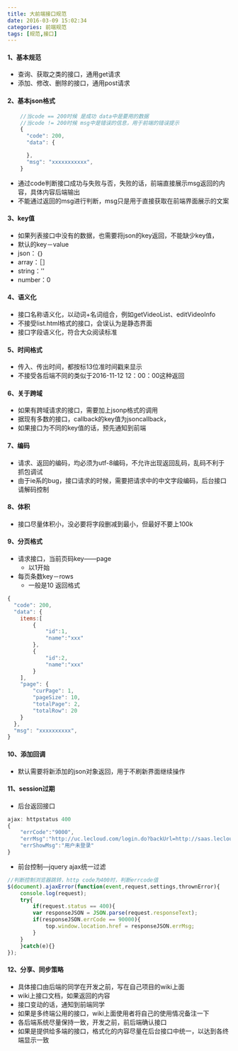 ```yaml
---
title: 大前端接口规范
date: 2016-03-09 15:02:34
categories: 前端规范
tags: [规范,接口]
---
```


#### 1、基本规范
* 查询、获取之类的接口，通用get请求
* 添加、修改、删除的接口，通用post请求

#### 2、基本json格式
```javascript
	//当code == 200时候 是成功 data中是要用的数据
	//当code != 200时候 msg中是错误的信息，用于前端的错误提示
	{
	  "code": 200,
	  "data": {

	  },
	  "msg": "xxxxxxxxxxx",
	}
```
* 通过code判断接口成功与失败与否，失败的话，前端直接展示msg返回的内容，具体内容后端输出
* 不能通过返回的msg进行判断，msg只是用于直接获取在前端界面展示的文案

#### 3、key值
* 如果列表接口中没有的数据，也需要将json的key返回，不能缺少key值，
* 默认的key－value
* json：｛｝
* array：［］
* string：''
* number：0

#### 4、语义化
* 接口名称语义化，以动词+名词组合，例如getVideoList、editVideoInfo 
* 不接受list.html格式的接口，会误认为是静态界面 
* 接口字段语义化，符合大众阅读标准

#### 5、时间格式
* 传入、传出时间，都按标13位准时间戳来显示
* 不接受各后端不同的类似于2016-11-12 12：00：00这种返回

#### 6、关于跨域
* 如果有跨域请求的接口，需要加上jsonp格式的调用
* 据现有多数的接口，callback的key值为jsoncallback，
* 如果接口为不同的key值的话，预先通知到前端

#### 7、编码
* 请求、返回的编码，均必须为utf-8编码，不允许出现返回乱码，乱码不利于抓包调试
* 由于ie系的bug，接口请求的时候，需要把请求中的中文字段编码，后台接口请解码控制

#### 8、体积
* 接口尽量体积小，没必要将字段删减到最小，但最好不要上100k

#### 9、分页格式
* 请求接口，当前页码key——page
	* 以1开始
* 每页条数key－rows
	* 一般是10
返回格式
```javascript
{
  "code": 200,
  "data": {
    items:[
        {
            "id":1,
            "name":"xxx"
        },
        {
            "id":2,
            "name":"xxx"
        }
    ],
    "page": {
        "curPage": 1,
        "pageSize": 10,
        "totalPage": 2,
        "totalRow": 20
    }
  },
  "msg": "xxxxxxxxxx",
}
```
#### 10、添加回调
* 默认需要将新添加的json对象返回，用于不刷新界面继续操作
#### 11、session过期
* 后台返回接口
``` javascript
ajax: httpstatus 400
{
	"errCode":"9000",
	"errMsg":"http://uc.lecloud.com/login.do?backUrl=http://saas.lecloud.com",
	"errShowMsg":"用户未登录"
}
```
* 前台控制—jquery ajax统一过滤
``` javascript
//判断控制浏览器跳转，http code为400时，判断errcode值
$(document).ajaxError(function(event,request,settings,thrownError){
    console.log(request);
    try{
        if(request.status == 400){
        var responseJSON = JSON.parse(request.responseText);
        if(responseJSON.errCode == 90000){
            top.window.location.href = responseJSON.errMsg;
        }
    }
    }catch(e){}
});
```
#### 12、分享、同步策略
* 具体接口由后端的同学在开发之前，写在自己项目的wiki上面
* wiki上接口文档，如果返回的内容
* 接口变动的话，通知到前端同学
* 如果是多终端公用的接口，wiki上面使用者将自己的使用情况备注一下
* 各后端系统尽量保持一致，开发之前，前后端确认接口
* 如果是提供给多端的接口，格式化的内容尽量在后台接口中统一，以达到各终端显示一致
